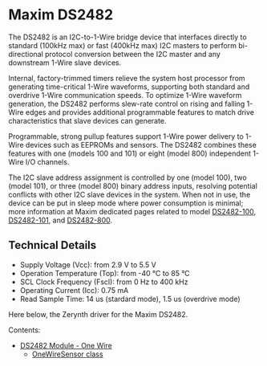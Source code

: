 # Maxim DS2482

The DS2482 is an I2C-to-1-Wire bridge device that interfaces directly to standard (100kHz max) or fast (400kHz max) I2C masters to perform bi-directional protocol conversion between the I2C master and any downstream 1-Wire slave devices.

Internal, factory-trimmed timers relieve the system host processor from generating time-critical 1-Wire waveforms, supporting both standard and overdrive 1-Wire communication speeds. To optimize 1-Wire waveform generation, the DS2482 performs slew-rate control on rising and falling 1-Wire edges and provides additional programmable features to match drive characteristics that slave devices can generate.

Programmable, strong pullup features support 1-Wire power delivery to 1-Wire devices such as EEPROMs and sensors. The DS2482 combines these features with one (models 100 and 101) or eight (model 800) independent 1-Wire I/O channels.

The I2C slave address assignment is controlled by one (model 100), two (model 101), or three (model 800) binary address inputs, resolving potential conflicts with other I2C slave devices in the system. When not in use, the device can be put in sleep mode where power consumption is minimal; more information at Maxim dedicated pages related to model [DS2482-100](https://www.maximintegrated.com/en/products/interface/controllers-expanders/DS2482-100.html), [DS2482-101](https://www.maximintegrated.com/en/products/interface/controllers-expanders/DS2482-101.html), and [DS2482-800](https://www.maximintegrated.com/en/products/interface/controllers-expanders/DS2482-800.html).

## Technical Details


* Supply Voltage (Vcc): from 2.9 V to 5.5 V
* Operation Temperature (Top): from -40 °C to 85 °C
* SCL Clock Frequency (Fscl): from 0 Hz to 400 kHz
* Operating Current (Icc): 0.75 mA
* Read Sample Time: 14 us (stardard mode), 1.5 us (overdrive mode)

Here below, the Zerynth driver for the Maxim DS2482.


Contents:

-   [DS2482 Module - One Wire](https://docs.zerynth.com/latest/official/lib.maxim.ds2482/docs/official_lib.maxim.ds2482_ds2482.html)
    -   [OneWireSensor class](https://docs.zerynth.com/latest/official/lib.maxim.ds2482/docs/official_lib.maxim.ds2482_ds2482.html#onewiresensor-class)
<!--stackedit_data:
eyJoaXN0b3J5IjpbLTE1Njk5NDkwMzVdfQ==
-->